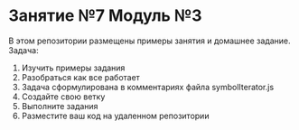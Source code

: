 # Занятие №7 Модуль №3

В этом репозитории размещены примеры занятия и домашнее задание.
Задача:
<ol>
    <li>Изучить примеры задания</li>
    <li>Разобраться как все работает</li>
    <li>Задача сформулирована в комментариях файла symbolIterator.js</li>
    <li>Создайте свою ветку</li>
    <li>Выполните задания</li>
    <li>Разместите ваш код на удаленном репозитории</li>
</ol>
